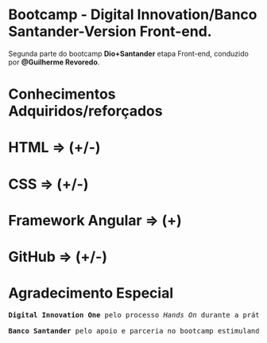 # Bootcamp - Digital Innovation/Banco Santander-Version Front-end.


Segunda parte do bootcamp <strong>Dio+Santander</strong> etapa Front-end, conduzido por <strong>@Guilherme Revoredo</strong>.

# Conhecimentos Adquiridos/reforçados

# HTML => (+/-)
# CSS => (+/-)
# Framework Angular => (+)
# GitHub => (+/-)

# Agradecimento Especial
<pre>
<strong>Digital Innovation One</strong> pelo processo <em>Hands On</em> durante a prática.

<strong>Banco Santander</strong> pelo apoio e parceria no bootcamp estimulando os <b>Devs</b> a porem a "mão na massa" e de quebra sonhar com uma carreira profissional numa grande instituição.

</pre>



